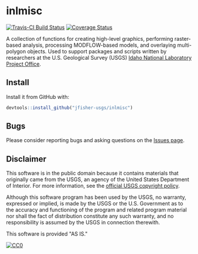 # inlmisc

[![Travis-CI Build Status](https://travis-ci.org/jfisher-usgs/inlmisc.svg?branch=master)](https://travis-ci.org/jfisher-usgs/inlmisc)
[![Coverage Status](https://coveralls.io/repos/github/jfisher-usgs/inlmisc/badge.svg?branch=master)](https://coveralls.io/github/jfisher-usgs/inlmisc?branch=master)

A collection of functions for creating high-level graphics, performing raster-based analysis,
processing MODFLOW-based models, and overlaying multi-polygon objects.
Used to support packages and scripts written by researchers at the U.S. Geological Survey (USGS)
[Idaho National Laboratory Project Office](http://id.water.usgs.gov/INL/ "INL Project Office").

## Install

Install it from GitHub with:

```r
devtools::install_github("jfisher-usgs/inlmisc")
```

## Bugs

Please consider reporting bugs and asking questions on the [Issues page](https://github.com/jfisher-usgs/inlmisc/issues).

## Disclaimer

This software is in the public domain because it contains materials that originally came from the USGS,
an agency of the United States Department of Interior.
For more information, see the
[official USGS copyright policy](http://www.usgs.gov/visual-id/credit_usgs.html#copyright/ "official USGS copyright policy").

Although this software program has been used by the USGS, no warranty, expressed or implied,
is made by the USGS or the U.S. Government as to the accuracy and functioning of the program and related program material nor shall the fact of distribution constitute any such warranty,
and no responsibility is assumed by the USGS in connection therewith.

This software is provided "AS IS."

[![CC0](http://i.creativecommons.org/p/zero/1.0/88x31.png)](http://creativecommons.org/publicdomain/zero/1.0/)
